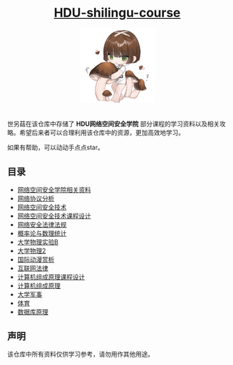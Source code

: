 <div align='center'>
    <h1 style='text-decoration: underline;'>HDU-shilingu-course</h1>
    <img style='width: 34%; margin-bottom: 20px;' src='oc.png' alt='ma5hr00m-oc'>
</div>

世另菇在该仓库中存储了 **HDU网络空间安全学院** 部分课程的学习资料以及相关攻略。希望后来者可以合理利用该仓库中的资源，更加高效地学习。

如果有帮助，可以动动手点点star。

## 目录
- [网络空间安全学院相关资料](https://github.com/ma5hr00m/HDU-agu-course/tree/main/%E7%BD%91%E7%BB%9C%E7%A9%BA%E9%97%B4%E5%AE%89%E5%85%A8%E5%AD%A6%E9%99%A2%E7%9B%B8%E5%85%B3%E8%B5%84%E6%96%99)
- [网络协议分析](https://github.com/ma5hr00m/HDU-agu-course/tree/main/%E7%BD%91%E7%BB%9C%E5%8D%8F%E8%AE%AE%E5%88%86%E6%9E%90)
- [网络空间安全技术](https://github.com/ma5hr00m/HDU-agu-course/tree/main/%E7%BD%91%E7%BB%9C%E7%A9%BA%E9%97%B4%E5%AE%89%E5%85%A8%E6%8A%80%E6%9C%AF)
- [网络空间安全技术课程设计](https://github.com/ma5hr00m/HDU-agu-course/tree/main/%E7%BD%91%E7%BB%9C%E7%A9%BA%E9%97%B4%E5%AE%89%E5%85%A8%E6%8A%80%E6%9C%AF%E8%AF%BE%E7%A8%8B%E8%AE%BE%E8%AE%A1)
- [网络安全法律法规](https://github.com/ma5hr00m/HDU-agu-course/tree/main/%E7%BD%91%E7%BB%9C%E5%AE%89%E5%85%A8%E6%B3%95%E5%BE%8B%E6%B3%95%E8%A7%84)
- [概率论与数理统计](https://github.com/ma5hr00m/HDU-agu-course/tree/main/%E6%A6%82%E7%8E%87%E8%AE%BA%E4%B8%8E%E6%95%B0%E7%90%86%E7%BB%9F%E8%AE%A1)
- [大学物理实验B](https://github.com/ma5hr00m/HDU-agu-course/tree/main/%E5%A4%A7%E5%AD%A6%E7%89%A9%E7%90%86%E5%AE%9E%E9%AA%8CB)
- [大学物理2](https://github.com/ma5hr00m/HDU-agu-course/tree/main/%E5%A4%A7%E5%AD%A6%E7%89%A9%E7%90%862)
- [国际动漫赏析](https://github.com/ma5hr00m/HDU-agu-course/tree/main/%E5%9B%BD%E9%99%85%E5%8A%A8%E6%BC%AB%E8%B5%8F%E6%9E%90)
- [互联网法律](https://github.com/ma5hr00m/HDU-agu-course/tree/main/%E4%BA%92%E8%81%94%E7%BD%91%E6%B3%95%E5%BE%8B)
- [计算机组成原理课程设计](https://github.com/ma5hr00m/HDU-agu-course/tree/main/%E8%AE%A1%E7%AE%97%E6%9C%BA%E7%BB%84%E6%88%90%E5%8E%9F%E7%90%86%E8%AF%BE%E7%A8%8B%E8%AE%BE%E8%AE%A1)
- [计算机组成原理](https://github.com/ma5hr00m/HDU-agu-course/tree/main/%E8%AE%A1%E7%AE%97%E6%9C%BA%E7%BB%84%E6%88%90%E5%8E%9F%E7%90%86)
- [大学军事](https://github.com/ma5hr00m/HDU-agu-course/tree/main/%E5%A4%A7%E5%AD%A6%E5%86%9B%E4%BA%8B)
- [体育](https://github.com/ma5hr00m/HDU-agu-course/tree/main/%E4%BD%93%E8%82%B2)
- [数据库原理](https://github.com/ma5hr00m/HDU-shilingu-course/tree/main/%E6%95%B0%E6%8D%AE%E5%BA%93%E5%8E%9F%E7%90%86)

## 声明
该仓库中所有资料仅供学习参考，请勿用作其他用途。